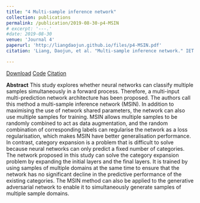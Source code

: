 ```yaml
---
title: "4 Multi-sample inference network"
collection: publications
permalink: /publication/2019-08-30-p4-MSIN
# excerpt: '---.'
#date: 2019-08-30
venue: 'Journal 4'
paperurl: 'http://liangdaojun.github.io/files/p4-MSIN.pdf'
citation: 'Liang, Daojun, et al. "Multi‐sample inference network." IET Computer Vision 13.6 (2019): 605-613.'

---
```


[Download](http://liangdaojun.github.io/files/p4-MSIN.pdf)
[Code](https://github.com/liangdaojun/MSIN)
[Citation](http://liangdaojun.github.io/files/c4-MSIN.bib)

**Abstract**
This study explores whether neural networks can classify multiple samples simultaneously in a forward process. Therefore, a multi-input multi-prediction network architecture has been proposed. The authors call this method a multi-sample inference network (MSIN). In addition to maximising the use of network shared parameters, the network can also use multiple samples for training. MSIN allows multiple samples to be randomly combined to act as data augmentation, and the random combination of corresponding labels can regularise the network as a loss regularisation, which makes MSIN have better generalisation performance. In contrast, category expansion is a problem that is difficult to solve because neural networks can only predict a fixed number of categories. The network proposed in this study can solve the category expansion problem by expanding the initial layers and the final layers. It is trained by using samples of multiple domains at the same time to ensure that the network has no significant decline in the predictive performance of the existing categories. The MSIN method can also be applied to the generative adversarial network to enable it to simultaneously generate samples of multiple sample domains.